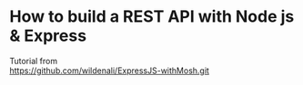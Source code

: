 # How to build a REST API with Node js & Express

Tutorial from<br/>
https://github.com/wildenali/ExpressJS-withMosh.git

